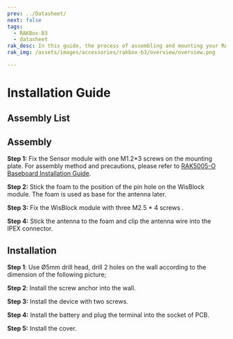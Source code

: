 ```yaml
---
prev: ../Datasheet/
next: false
tags:
  - RAKBox-B3
  - datasheet
rak_desc: In this guide, the process of assembling and mounting your RAKBox-B3 will be shown step by step. Strict adherence to the steps guarantees a secured and durable casing.
rak_img: /assets/images/accessories/rakbox-b3/overview/overview.png

---
```


# Installation Guide

## Assembly List

<rk-img
  src="/assets/images/accessories/rakbox-b3/installation/assembly.png"
  width="70%"
  caption="Assembly list"
/>

## Assembly

**Step 1:** Fix the Sensor module with one M1.2\*3 screws on the mounting plate. For assembly method and precautions, please refer to  [RAK5005-O Baseboard Installation Guide](../../../../Knowledge-Hub/Learn/RAK5005-O-Baseboard-Installation-Guide/).

<rk-img
  src="/assets/images/accessories/rakbox-b3/installation/attaching-sensor.png"
  width="40%"
  caption="Assembly - Attaching Sensor"
/>

**Step 2:** Stick the foam to the position of the pin hole on the WisBlock module. The foam is used as base for the antenna later.

<rk-img
  src="/assets/images/accessories/rakbox-b3/installation/attaching-foam.png"
  width="40%"
  caption="Assembly - Attaching Foam for Antenna"
/>

**Step 3:** Fix the WisBlock module with three M2.5 \* 4 screws .

<rk-img
  src="/assets/images/accessories/rakbox-b3/installation/wisblock-box1.png"
  width="40%"
  caption="Assembly - Attaching Screws"
/>

**Step 4:** Stick the antenna to the foam and clip the antenna wire into the IPEX connector.

<rk-img
  src="/assets/images/accessories/rakbox-b3/installation/wisblock-box2.png"
  width="40%"
  caption="Assembly - Attaching Antenna"
/>

## Installation

**Step 1**: Use Ø5mm drill head, drill 2 holes on the wall according to the dimension of the following picture;

<rk-img
  src="/assets/images/accessories/rakbox-b3/installation/box-screw-distance.png"
  width="30%"
  caption="2 Drill Holes"
/>

**Step 2**: Install the screw anchor into the wall.

<rk-img
  src="/assets/images/accessories/rakbox-b3/installation/wall-screw.png"
  width="30%"
  caption="Attaching to the wall"
/>

**Step 3:** Install the device with two screws.

<rk-img
  src="/assets/images/accessories/rakbox-b3/installation/box-screw.png"
  width="30%"
  caption="Installing the Device in the Wall"
/>

**Step 4:** Install the battery and plug the terminal into the socket of PCB.

<rk-img
  src="/assets/images/accessories/rakbox-b3/installation/image-20200715110559582.png"
  width="30%"
  caption="Attaching Battery"
/>

**Step 5:** Install the cover.

<rk-img
  src="/assets/images/accessories/rakbox-b3/installation/box-cover.png"
  width="30%"
  caption="Install the Cover"
/>
